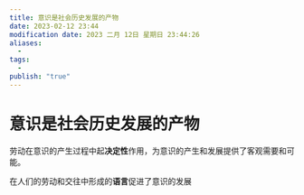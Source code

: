 ```yaml
---
title: 意识是社会历史发展的产物
date: 2023-02-12 23:44
modification date: 2023 二月 12日 星期日 23:44:26
aliases:
  - 
tags:
  - 
publish: "true"
---
```


# 意识是社会历史发展的产物

劳动在意识的产生过程中起**决定性**作用，为意识的产生和发展提供了客观需要和可能。

在人们的劳动和交往中形成的**语言**促进了意识的发展